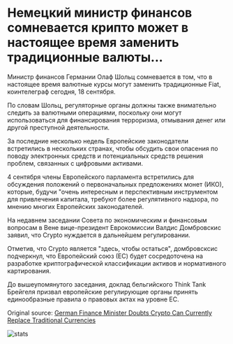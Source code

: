 # Немецкий министр финансов сомневается крипто может в настоящее время заменить традиционные валюты...

Министр финансов Германии Олаф Шольц сомневается в том, что в настоящее время валютные курсы могут заменить традиционные Fiat, коинтелеграф сегодня, 18 сентября.

По словам Шольц, регуляторные органы должны также внимательно следить за валютными операциями, поскольку они могут использоваться для финансирования терроризма, отмывания денег или другой преступной деятельности.

За последние несколько недель Европейские законодатели встретились в нескольких странах, чтобы обсудить свои опасения по поводу электронных средств и потенциальных средств решения проблем, связанных с цифровыми активами.

4 сентября члены Европейского парламента встретились для обсуждения положений о первоначальных предложениях монет (ИКО), которые, будучи "очень интересным и перспективным инструментом для привлечения капитала, требуют более регулятивного надзора, по мнению многих Европейских законодателей.

На недавнем заседании Совета по экономическим и финансовым вопросам в Вене вице-президент Еврокомиссии Валдис Домбровскис заявил, что Crypto нуждается в дальнейшем регулировании.

Отметив, что Crypto является "здесь, чтобы остаться", домбровсксис подчеркнул, что Европейский союз (ЕС) будет сосредоточена на разработке криптографической классификации активов и нормативного картирования.

До вышеупомянутого заседания, доклад бельгийского Think Tank Брейгеля призвал европейские регулирующие органы принять единообразные правила о правовых актах на уровне ЕС.

Original source: [German Finance Minister Doubts Crypto Can Currently Replace Traditional Currencies](https://cointelegraph.com/news/german-finance-minister-doubts-crypto-can-currently-replace-traditional-currencies)

![stats](https://c.statcounter.com/11760860/0/a89fa40b/1/ "stats")